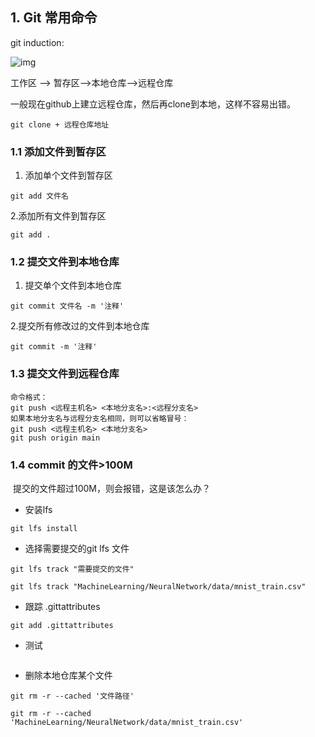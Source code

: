 ## 1. Git 常用命令

 git  induction:

![img](https://i.loli.net/2021/07/20/W9RvZpAiYmxQf7c.jpg) 

工作区 --> 暂存区-->本地仓库-->远程仓库

一般现在github上建立远程仓库，然后再clone到本地，这样不容易出错。

```git
git clone + 远程仓库地址
```

### 1.1 添加文件到暂存区

1. 添加单个文件到暂存区
```git
git add 文件名    
```

2.添加所有文件到暂存区
```
git add .
```

### 1.2 提交文件到本地仓库
1. 提交单个文件到本地仓库

```
git commit 文件名 -m '注释'
```

2.提交所有修改过的文件到本地仓库
```
git commit -m '注释'
```
### 1.3 提交文件到远程仓库

```
命令格式：
git push <远程主机名> <本地分支名>:<远程分支名>
如果本地分支名与远程分支名相同，则可以省略冒号：
git push <远程主机名> <本地分支名>
git push origin main
```

### 1.4 commit 的文件>100M

​	提交的文件超过100M，则会报错，这是该怎么办？

- 安装lfs

```
git lfs install
```

- 选择需要提交的git lfs 文件

```
git lfs track "需要提交的文件"

git lfs track "MachineLearning/NeuralNetwork/data/mnist_train.csv"

```

- 跟踪 .gittattributes

```
git add .gittattributes
```

- 测试

```

```

- 删除本地仓库某个文件

```
git rm -r --cached '文件路径'

git rm -r --cached 'MachineLearning/NeuralNetwork/data/mnist_train.csv'
```